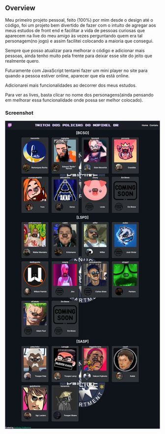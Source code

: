 ## Overview
Meu primeiro projeto pessoal, feito (100%) por mim desde o design até o código, foi um projeto bem divertido de fazer com o intuito de agregar aos meus estudos de front end e facilitar a vida de pessoas curiosas que aparecem na live do meu amigo às vezes perguntando quem era tal personagem(no jogo) e assim facilitei colocando a maioria que consegui.


Sempre que posso atualizar para melhorar o código e adicionar mais pessoas, ainda tenho muito pela frente para deixar esse site do jeito que realmente quero.


Futuramente com JavaScript tentarei fazer um mini player no site para quando a pessoa estiver online, aparecer que ela está online.


Adicionarei mais funcionalidades ao decorrer dos meus estudos.


Para ver as lives, basta clicar no nome dos personagens(ainda pensando em melhorar essa funcionalidade onde possa ser melhor colocado).


### Screenshot

![](./FireShot%20Capture%20%20-%20Live%20Policias%20NP-BR.png)
